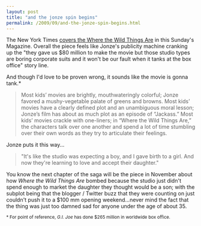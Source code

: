 ```yaml
---
layout: post
title: "and the jonze spin begins"
permalink: /2009/09/and-the-jonze-spin-begins.html
---
```


<p>The New York Times <a href="http://www.nytimes.com/2009/09/06/magazine/06jonze-t.html?_r=1&amp;src=twt&amp;twt=nytimes">covers the Where the Wild Things Are</a> in this Sunday&#39;s Magazine.  Overall the piece feels like Jonze&#39;s publicity machine cranking up the &quot;they gave us $80 million to make the movie but those studio types are boring corporate suits and it won&#39;t be our fault when it tanks at the box office&quot; story line.</p>

<p>And though I&#39;d love to be proven wrong, it sounds like the movie is gonna tank.*</p>

<blockquote>Most kids’ movies are brightly, mouthwateringly colorful; Jonze favored a mushy-vegetable palate of greens and browns. Most kids’ movies have a clearly defined plot and an unambiguous moral lesson; Jonze’s film has about as much plot as an episode of “Jackass.” Most kids’ movies crackle with one-liners; in “Where the Wild Things Are,” the characters talk over one another and spend a lot of time stumbling over their own words as they try to articulate their feelings. </blockquote>

<p>Jonze puts it this way...</p>

<blockquote>&quot;It&#39;s like the studio was expecting a boy, and I gave birth to a girl.  And now they&#39;re learning to love and accept their daughter.&quot;</blockquote>

<p>You know the next chapter of the saga will be the piece in November about how <i>Where the Wild Things Are</i> bombed because the studio just didn&#39;t spend enough to market the daughter they thought would be a son; with the subplot being that the blogger / Twitter buzz that they were counting on just couldn&#39;t push it to a $100 mm opening weekend...never mind the fact that the thing was just too damned sad for anyone under the age of about 35.</p>

<p><small>* For point of reference, <em>G.I. Joe</em> has done $265 million in worldwide box office.</small></p>



